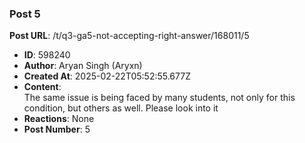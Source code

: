### Post 5
**Post URL**: /t/q3-ga5-not-accepting-right-answer/168011/5
- **ID**: 598240
- **Author**: Aryan Singh (Aryxn)
- **Created At**: 2025-02-22T05:52:55.677Z
- **Content**:  
  The same issue is being faced by many students, not only for this condition, but others as well. Please look into it
- **Reactions**: None
- **Post Number**: 5

